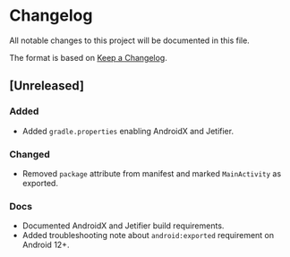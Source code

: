 # Changelog

All notable changes to this project will be documented in this file.

The format is based on [Keep a Changelog](https://keepachangelog.com/en/1.1.0/).

## [Unreleased]
### Added
- Added `gradle.properties` enabling AndroidX and Jetifier.

### Changed
- Removed `package` attribute from manifest and marked `MainActivity` as exported.

### Docs
- Documented AndroidX and Jetifier build requirements.
- Added troubleshooting note about `android:exported` requirement on Android 12+.
